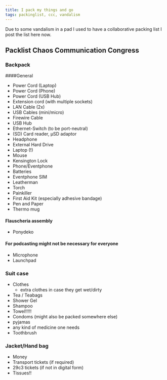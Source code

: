 ```yaml
---
title: I pack my things and go
tags: packinglist, ccc, vandalism
---
```



Due to some vandalism in a pad I used to have a collaborative packing list I post the list here now.

<!--more-->
## Packlist Chaos Communication Congress 
 
### Backpack
####General

* Power Cord (Laptop)
* Power Cord (Phone)
* Power Cord (USB Hub)
* Extension cord (with multiple sockets)
* LAN Cable (2x)
* USB Cables (mini/micro)
* Firewire Cable
* USB Hub
* Ethernet-Switch (to be port-neutral)
* (SD) Card reader, µSD adaptor
* Headphone
* External Hard Drive
* Laptop (!)
* Mouse
* Kensington Lock
* Phone/Eventphone
* Batteries
* Eventphone SIM
* Leatherman
* Torch 
* Painkiller
* First Aid Kit (especially adhesive bandage)
* Pen and Paper
* Thermo mug
 
#### Flauscheria assembly
* Ponydeko
 
#### For podcasting might not be necessary for everyone
* Microphone
* Launchpad
 
### Suit case
* Clothes  
  - extra clothes in case they get wet/dirty
* Tea / Teabags 
* Shower Gel
* Shampoo 
* Towel!!!!!
* Condoms (might also be packed somewhere else)
* pyjamas
* any kind of medicine one needs
* Toothbrush
 
### Jacket/Hand bag
* Money
* Transport tickets (if required)
* 29c3 tickets (if not in digital form)
* Tissues!!
 

